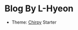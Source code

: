 # Blog By L-Hyeon

- Theme: <a href="https://github.com/cotes2020/jekyll-theme-chirpy/">Chirpy</a> Starter

